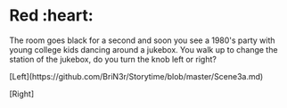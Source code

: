<h1>Red :heart:</h1>

<p>The room goes black for a second and soon you see a 1980's party with young college kids dancing around a jukebox. You walk up to change the station of the jukebox, do you turn the knob left or right?</p>

<p>[Left](https://github.com/BriN3r/Storytime/blob/master/Scene3a.md)</p>

<p>[Right]</p>
